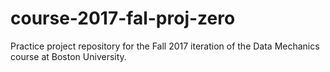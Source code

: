 # course-2017-fal-proj-zero
Practice project repository for the Fall 2017 iteration of the Data Mechanics course at Boston University.
